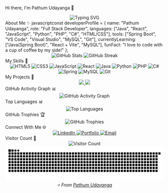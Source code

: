 Hi there, I'm Pathum Udayanga 👋
<div align="center">
  <img src="https://readme-typing-svg.herokuapp.com?font=Fira+Code&pause=1000&color=F742C5&center=true&vCenter=true&width=435&lines=Full+Stack+Developer;UI%2FUX+Enthusiast;Open+Source+Contributor" alt="Typing SVG" />
</div>
About Me ✨
javascriptconst developerProfile = {
  name: "Pathum Udayanga",
  role: "Full Stack Developer",
  languages: ["Java", "React", "JavaScript", "Python", "PHP", "C#", "HTML/CSS"],
  tools: ["Spring Boot", "VS Code", "Visual Studio", "MySQL", "Git"],
  currentlyLearning: ["Java(Spring Boot)", "React + Vite", "MySQL"],
  funFact: "I love to code with a cup of coffee by my side!"
};
<div align="center">
  <img src="https://github-readme-stats.vercel.app/api?username=PathumUdayanga123&show_icons=true&theme=radical" alt="GitHub Stats" />
  <img src="https://github-readme-streak-stats.herokuapp.com/?user=PathumUdayanga123&theme=radical" alt="GitHub Streak" />
</div>
My Skills 🚀
<div align="center">
  <img src="https://img.shields.io/badge/HTML5-E34F26?style=for-the-badge&logo=html5&logoColor=white" alt="HTML5" />
  <img src="https://img.shields.io/badge/CSS3-1572B6?style=for-the-badge&logo=css3&logoColor=white" alt="CSS3" />
  <img src="https://img.shields.io/badge/JavaScript-F7DF1E?style=for-the-badge&logo=javascript&logoColor=black" alt="JavaScript" />
  <img src="https://img.shields.io/badge/React-20232A?style=for-the-badge&logo=react&logoColor=61DAFB" alt="React" />
  <img src="https://img.shields.io/badge/Java-ED8B00?style=for-the-badge&logo=java&logoColor=white" alt="Java" />
  <img src="https://img.shields.io/badge/Python-3776AB?style=for-the-badge&logo=python&logoColor=white" alt="Python" />
  <img src="https://img.shields.io/badge/PHP-777BB4?style=for-the-badge&logo=php&logoColor=white" alt="PHP" />
  <img src="https://img.shields.io/badge/C%23-239120?style=for-the-badge&logo=c-sharp&logoColor=white" alt="C#" />
  <img src="https://img.shields.io/badge/Spring-6DB33F?style=for-the-badge&logo=spring&logoColor=white" alt="Spring" />
  <img src="https://img.shields.io/badge/MySQL-4479A1?style=for-the-badge&logo=mysql&logoColor=white" alt="MySQL" />
  <img src="https://img.shields.io/badge/Git-F05032?style=for-the-badge&logo=git&logoColor=white" alt="Git" />
</div>
My Projects 🔭
<div align="center">
  <a href="https://github.com/PathumUdayanga123/project-1">
    <img src="https://github-readme-stats.vercel.app/api/pin/?username=PathumUdayanga123&repo=project-1&theme=radical" />
  </a>
  <a href="https://github.com/PathumUdayanga123/project-2">
    <img src="https://github-readme-stats.vercel.app/api/pin/?username=PathumUdayanga123&repo=project-2&theme=radical" />
  </a>
</div>
GitHub Activity Graph 📊
<div align="center">
  <img src="https://github-readme-activity-graph.vercel.app/graph?username=PathumUdayanga123&theme=synthwave" alt="GitHub Activity Graph" />
</div>
Top Languages 📊
<div align="center">
  <img src="https://github-readme-stats.vercel.app/api/top-langs/?username=PathumUdayanga123&layout=compact&theme=radical" alt="Top Languages" />
</div>
GitHub Trophies 🏆
<div align="center">
  <img src="https://github-profile-trophy.vercel.app/?username=PathumUdayanga123&theme=darkhub&column=7&margin-w=15&margin-h=15" alt="GitHub Trophies" />
</div>
Connect With Me 🌐
<div align="center">
  <a href="https://www.linkedin.com/in/pathum-udayanga-6740b41a6/">
    <img src="https://img.shields.io/badge/LinkedIn-0077B5?style=for-the-badge&logo=linkedin&logoColor=white" alt="LinkedIn" />
  </a>
  <a href="https://pathumudayanga123.github.io">
    <img src="https://img.shields.io/badge/Portfolio-000000?style=for-the-badge&logo=About.me&logoColor=white" alt="Portfolio" />
  </a>
  <a href="mailto:bandarapathum123@gmail.com">
    <img src="https://img.shields.io/badge/Email-D14836?style=for-the-badge&logo=gmail&logoColor=white" alt="Email" />
  </a>
</div>
Visitor Count 👀
<div align="center">
  <img src="https://profile-counter.glitch.me/PathumUdayanga123/count.svg" width="450" height="auto" alt="Visitor Count" />
</div>
<!-- Snake Animation -->
<picture>
  <source media="(prefers-color-scheme: dark)" srcset="https://raw.githubusercontent.com/PathumUdayanga123/PathumUdayanga123/output/github-contribution-grid-snake-dark.svg">
  <img alt="github contribution grid snake animation" src="https://raw.githubusercontent.com/PathumUdayanga123/PathumUdayanga123/output/github-contribution-grid-snake-dark.svg">
</picture>

<div align="center">
  <i>⭐️ From <a href="https://github.com/PathumUdayanga123">Pathum Udayanga</a></i>
</div>
